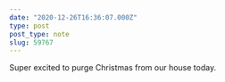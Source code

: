 ```yaml
---
date: "2020-12-26T16:36:07.000Z"
type: post 
post_type: note
slug: 59767
---
```

Super excited to purge Christmas from our house today. 


